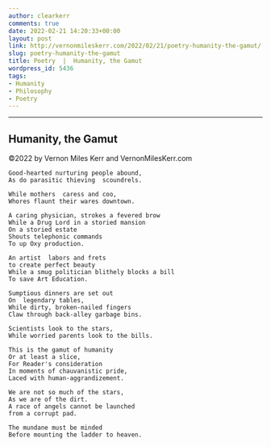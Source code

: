 ```yaml
---
author: clearkerr
comments: true
date: 2022-02-21 14:20:33+00:00
layout: post
link: http://vernonmileskerr.com/2022/02/21/poetry-humanity-the-gamut/
slug: poetry-humanity-the-gamut
title: Poetry  |  Humanity, the Gamut
wordpress_id: 5436
tags:
- Humanity
- Philosophy
- Poetry
---
```





* * *







## Humanity, the Gamut







©2022 by Vernon Miles Kerr and VernonMilesKerr.com












    
    Good-hearted nurturing people abound,
    As do parasitic thieving  scoundrels.
    
    While mothers  caress and coo, 
    Whores flaunt their wares downtown.
    
    A caring physician, strokes a fevered brow
    While a Drug Lord in a storied mansion 
    On a storied estate
    Shouts telephonic commands
    To up Oxy production.
    
    An artist  labors and frets 
    to create perfect beauty
    While a smug politician blithely blocks a bill
    To save Art Education.
    
    Sumptious dinners are set out 
    On  legendary tables,
    While dirty, broken-nailed fingers
    Claw through back-alley garbage bins.
    
    Scientists look to the stars,
    While worried parents look to the bills.
    
    This is the gamut of humanity
    Or at least a slice,
    For Reader's consideration
    In moments of chauvanistic pride,
    Laced with human-aggrandizement.
    
    We are not so much of the stars, 
    As we are of the dirt.
    A race of angels cannot be launched
    from a corrupt pad.
    
    The mundane must be minded
    Before mounting the ladder to heaven.
    
    

















































































